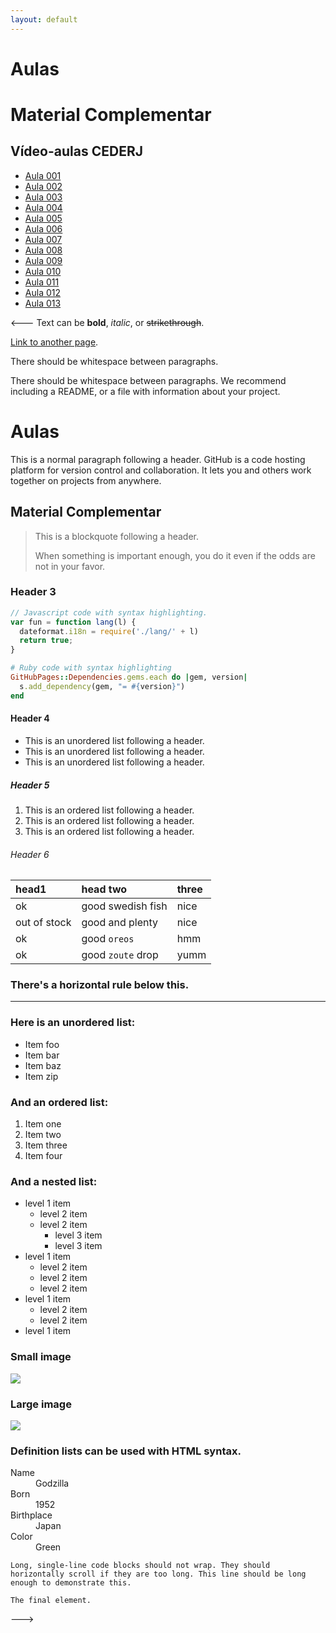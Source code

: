 ```yaml
---
layout: default
---
```


# [](#aulas)Aulas
# [](#material)Material Complementar
## [](#cederj)Vídeo-aulas CEDERJ

 - [Aula 001](http://videoaula.rnp.br/v.php?f=/cederj/sistemas_comp/ead05021/Aula_001/Aula_001.xml)
 - [Aula 002](http://videoaula.rnp.br/v.php?f=/cederj/sistemas_comp/ead05021/Aula_001/Aula_002.xml)
 - [Aula 003](http://videoaula.rnp.br/v.php?f=/cederj/sistemas_comp/ead05021/Aula_001/Aula_003.xml)
 - [Aula 004](http://videoaula.rnp.br/v.php?f=/cederj/sistemas_comp/ead05021/Aula_001/Aula_004.xml)
 - [Aula 005](http://videoaula.rnp.br/v.php?f=/cederj/sistemas_comp/ead05021/Aula_001/Aula_005.xml)
 - [Aula 006](http://videoaula.rnp.br/v.php?f=/cederj/sistemas_comp/ead05021/Aula_001/Aula_006.xml)
 - [Aula 007](http://videoaula.rnp.br/v.php?f=/cederj/sistemas_comp/ead05021/Aula_001/Aula_007.xml)
 - [Aula 008](http://videoaula.rnp.br/v.php?f=/cederj/sistemas_comp/ead05021/Aula_001/Aula_008.xml)
 - [Aula 009](http://videoaula.rnp.br/v.php?f=/cederj/sistemas_comp/ead05021/Aula_001/Aula_009.xml)
 - [Aula 010](http://videoaula.rnp.br/v.php?f=/cederj/sistemas_comp/ead05021/Aula_001/Aula_010.xml)
 - [Aula 011](http://videoaula.rnp.br/v.php?f=/cederj/sistemas_comp/ead05021/Aula_001/Aula_011.xml)
 - [Aula 012](http://videoaula.rnp.br/v.php?f=/cederj/sistemas_comp/ead05021/Aula_001/Aula_012.xml)
 - [Aula 013](http://videoaula.rnp.br/v.php?f=/cederj/sistemas_comp/ead05021/Aula_001/Aula_013.xml)


<---
Text can be **bold**, _italic_, or ~~strikethrough~~.

[Link to another page](another-page).

There should be whitespace between paragraphs.

There should be whitespace between paragraphs. We recommend including a README, or a file with information about your project.

# [](#header-1)Aulas

This is a normal paragraph following a header. GitHub is a code hosting platform for version control and collaboration. It lets you and others work together on projects from anywhere.

## [](#header-2)Material Complementar

> This is a blockquote following a header.
>
> When something is important enough, you do it even if the odds are not in your favor.

### [](#header-3)Header 3

```js
// Javascript code with syntax highlighting.
var fun = function lang(l) {
  dateformat.i18n = require('./lang/' + l)
  return true;
}
```

```ruby
# Ruby code with syntax highlighting
GitHubPages::Dependencies.gems.each do |gem, version|
  s.add_dependency(gem, "= #{version}")
end
```

#### [](#header-4)Header 4

*   This is an unordered list following a header.
*   This is an unordered list following a header.
*   This is an unordered list following a header.

##### [](#header-5)Header 5

1.  This is an ordered list following a header.
2.  This is an ordered list following a header.
3.  This is an ordered list following a header.

###### [](#header-6)Header 6

| head1        | head two          | three |
|:-------------|:------------------|:------|
| ok           | good swedish fish | nice  |
| out of stock | good and plenty   | nice  |
| ok           | good `oreos`      | hmm   |
| ok           | good `zoute` drop | yumm  |

### There's a horizontal rule below this.

* * *

### Here is an unordered list:

*   Item foo
*   Item bar
*   Item baz
*   Item zip

### And an ordered list:

1.  Item one
1.  Item two
1.  Item three
1.  Item four

### And a nested list:

- level 1 item
  - level 2 item
  - level 2 item
    - level 3 item
    - level 3 item
- level 1 item
  - level 2 item
  - level 2 item
  - level 2 item
- level 1 item
  - level 2 item
  - level 2 item
- level 1 item

### Small image

![](https://assets-cdn.github.com/images/icons/emoji/octocat.png)

### Large image

![](https://guides.github.com/activities/hello-world/branching.png)


### Definition lists can be used with HTML syntax.

<dl>
<dt>Name</dt>
<dd>Godzilla</dd>
<dt>Born</dt>
<dd>1952</dd>
<dt>Birthplace</dt>
<dd>Japan</dd>
<dt>Color</dt>
<dd>Green</dd>
</dl>

```
Long, single-line code blocks should not wrap. They should horizontally scroll if they are too long. This line should be long enough to demonstrate this.
```

```
The final element.
```
--->
